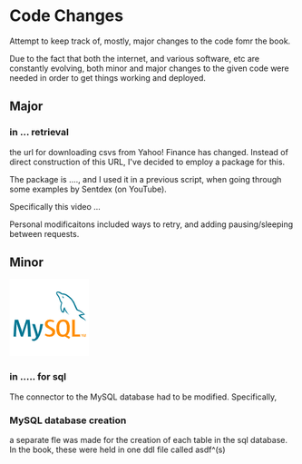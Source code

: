 # Code Changes
Attempt to keep track of, mostly, major changes to the code fomr the book.

Due to the fact that both the internet, and various software, etc are constantly evolving, both minor and major changes to the given code were needed in order to get things working and deployed.

## Major
### in ... retrieval
the url for downloading csvs from Yahoo! Finance has changed. Instead of direct construction of this URL, I've decided to employ a package for this.

The package is ...., and I used it in a previous script, when going through some examples by Sentdex (on YouTube).

Specifically this video ...

Personal modificaitons included ways to retry, and adding pausing/sleeping between requests.

## Minor
![MySQL icon](/z_other/MySQL_logo.png)
### in ..... for sql
The connector to the MySQL database had to be modified.
Specifically,

### MySQL database creation
a separate fle was made for the creation of each table in the sql database. In the book, these were held in one ddl file called asdf^(s)

